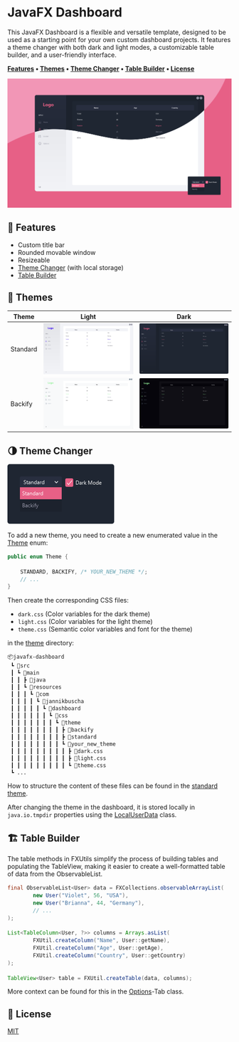 # JavaFX Dashboard

This JavaFX Dashboard is a flexible and versatile template, designed to be used as a starting point for your own custom dashboard projects. It features a theme changer with both dark and light modes, a customizable table builder, and a user-friendly interface.

**[Features](#-features) • [Themes](#-themes) • [Theme Changer](#-theme-changer) • [Table Builder](#-table-builder) • [License](#-license)**

![thumbnail](.github/thumbnail.png)

## 💫 Features

- Custom title bar
- Rounded movable window
- Resizeable
- [Theme Changer](#-theme-changer) (with local storage)
- [Table Builder](#-table-builder)

## 🎨 Themes

| Theme    | Light                                                | Dark                                                    |
|----------|------------------------------------------------------|---------------------------------------------------------|
| Standard | ![standard-light](.github/themes/standard-light.png) | ![json-standard-dark](.github/themes/standard-dark.png) |
| Backify  | ![backify-light](.github/themes/backify-light.png)   | ![backify-dark](.github/themes/backify-dark.png)        |
    
## 🌗 Theme Changer

![theme](.github/theme.png)

To add a new theme, you need to create a new enumerated value in the [Theme](src/main/java/com/jannikbuscha/dashboard/util/Theme.java) enum:

```java
public enum Theme {

    STANDARD, BACKIFY, /* YOUR_NEW_THEME */;
    // ...
}
```

Then create the corresponding CSS files:

- `dark.css` (Color variables for the dark theme)
- `light.css` (Color variables for the light theme)
- `theme.css` (Semantic color variables and font for the theme)

in the [theme](src/main/resources/com/jannikbuscha/dashboard/css/theme) directory:

```
📦javafx-dashboard
 ┗ 📂src
 ┃ ┗ 📂main
 ┃ ┃ ┣ 📂java
 ┃ ┃ ┗ 📂resources
 ┃ ┃ ┃ ┗ 📂com
 ┃ ┃ ┃ ┃ ┗ 📂jannikbuscha
 ┃ ┃ ┃ ┃ ┃ ┗ 📂dashboard
 ┃ ┃ ┃ ┃ ┃ ┃ ┗ 📂css
 ┃ ┃ ┃ ┃ ┃ ┃ ┃ ┗ 📂theme
 ┃ ┃ ┃ ┃ ┃ ┃ ┃ ┃ ┣ 📂backify
 ┃ ┃ ┃ ┃ ┃ ┃ ┃ ┃ ┣ 📂standard
 ┃ ┃ ┃ ┃ ┃ ┃ ┃ ┃ ┗ 📂your_new_theme
 ┃ ┃ ┃ ┃ ┃ ┃ ┃ ┃ ┃ ┣ 📜dark.css
 ┃ ┃ ┃ ┃ ┃ ┃ ┃ ┃ ┃ ┣ 📜light.css
 ┃ ┃ ┃ ┃ ┃ ┃ ┃ ┃ ┃ ┗ 📜theme.css
 ┗ ...
```

How to structure the content of these files can be found in the [standard theme](src/main/resources/com/jannikbuscha/dashboard/css/theme/standard).

After changing the theme in the dashboard, it is stored locally in `java.io.tmpdir` properties using the [LocalUserData](src/main/java/com/jannikbuscha/dashboard/user/LocalUserData.java) class.

## 🏗️ Table Builder

The table methods in FXUtils simplify the process of building tables and populating the TableView, making it easier to create a well-formatted table of data from the ObservableList.

```java
final ObservableList<User> data = FXCollections.observableArrayList(
        new User("Violet", 56, "USA"),
        new User("Brianna", 44, "Germany"),
        // ...
);

List<TableColumn<User, ?>> columns = Arrays.asList(
        FXUtil.createColumn("Name", User::getName),
        FXUtil.createColumn("Age", User::getAge),
        FXUtil.createColumn("Country", User::getCountry)
);

TableView<User> table = FXUtil.createTable(data, columns);
```

More context can be found for this in the [Options](src/main/java/com/jannikbuscha/dashboard/tab/Options.java)-Tab class.

## 📝 License

[MIT](LICENSE)
